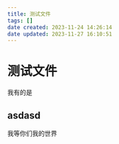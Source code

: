 ```yaml
---
title: 测试文件
tags: []
date created: 2023-11-24 14:26:14
date updated: 2023-11-27 16:10:51
---
```


# 测试文件


我有的是

## asdasd


我等你们我的世界